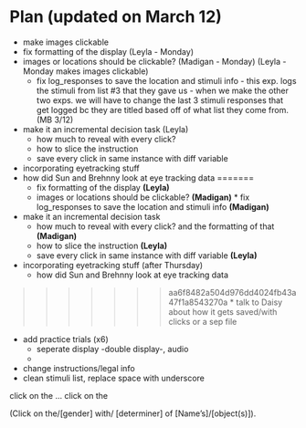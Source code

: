 # Plan (updated on March 12)
* make images clickable
* fix formatting of the display (Leyla - Monday)
* images or locations should be clickable? (Madigan - Monday) (Leyla - Monday makes images clickable)
	* fix log_responses to save the location and stimuli info - this exp. logs the stimuli from list #3 that they gave us - when we make the other two exps. we will have to change the last 3 stimuli responses that get logged bc they are titled based off of what list they come from. (MB 3/12)
* make it an incremental decision task (Leyla)
	* how much to reveal with every click?
	* how to slice the instruction
	* save every click in same instance with diff variable
* incorporating eyetracking stuff
* how did Sun and Brehnny look at eye tracking data 
=======
	* fix formatting of the display **(Leyla)**
	* images or locations should be clickable? **(Madigan)**	* fix log_responses to save the location and stimuli info **(Madigan)**
* make it an incremental decision task
	* how much to reveal with every click? and the formatting of that **(Madigan)**
	* how to slice the instruction **(Leyla)**
	* save every click in same instance with diff variable **(Leyla)**
* incorporating eyetracking stuff (after Thursday)
	* how did Sun and Brehnny look at eye tracking data
>>>>>>> aa6f8482a504d976dd4024fb43a47f1a8543270a
	* talk to Daisy about how it gets saved/with clicks or a sep file
* add practice trials (x6)
	* seperate display -double display-, audio 
	* 
* change instructions/legal info
* clean stimuli list, replace space with underscore

click on the ...
click on the 

(Click on the/[gender] with/ [determiner] of [Name’s]/[object(s)]). 







